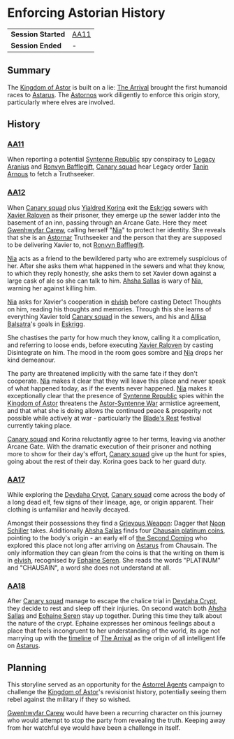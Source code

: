 # Enforcing Astorian History

|||
| --- | --- |
| **Session Started** | [AA11](../../sessions/AA11.md) | storyline.2
| **Session Ended** | - |

## Summary

The [Kingdom of Astor](../../civilisations/kingdom-of-astor/kingdom-of-astor.md) is built on a lie: [The Arrival](../../history/events/the-third-coming.md) brought the first humanoid races to [Astarus](../../planes/astarus.md). The [Astornos](../../organisations/government/astornos.md) work diligently to enforce this origin story, particularly where elves are involved.

## History

### [AA11](../../sessions/AA11.md)

When reporting a potential [Syntenne Republic](../../civilisations/syntenne-republic/syntenne-republic.md) spy conspiracy to [Legacy Aranius](../../characters/legacy-aranius.md) and [Ronvyn Bafflegift](../../characters/ronvyn-bafflegift.md), [Canary squad](../../organisations/government/astorrel/squads/canary-squad.md) hear Legacy order [Tanin Arnous](../../characters/tanin-arnous.md) to fetch a Truthseeker.

### [AA12](../../sessions/AA12.md)

When [Canary squad](../../organisations/government/astorrel/squads/canary-squad.md) plus [Yialdred Korina](../../characters/yialdred-korina.md) exit the [Eskrigg](../../places/cities/eskrigg.md) sewers with [Xavier Raloven](../../characters/xavier-raloven.md) as their prisoner, they emerge up the sewer ladder into the basement of an inn, passing through an Arcane Gate. Here they meet [Gwenhwyfar Carew](../../characters/gwenhwyfar-carew.md), calling herself "[Nia](../../characters/gwenhwyfar-carew.md)" to protect her identity. She reveals that she is an [Astornar](../../organisations/government/astornar.md) Truthseeker and the person that they are supposed to be delivering Xavier to, not [Ronvyn Bafflegift](../../characters/ronvyn-bafflegift.md).

[Nia](../../characters/gwenhwyfar-carew.md) acts as a friend to the bewildered party who are extremely suspicious of her. After she asks them what happened in the sewers and what they know, to which they reply honestly, she asks them to set Xavier down against a large cask of ale so she can talk to him. [Ahsha Sallas](../../characters/ahsha-sallas.md) is wary of [Nia](../../characters/gwenhwyfar-carew.md), warning her against killing him.

[Nia](../../characters/gwenhwyfar-carew.md) asks for Xavier's cooperation in [elvish](../../languages/elvish.md) before casting Detect Thoughts on him, reading his thoughts and memories. Through this she learns of everything Xavier told [Canary squad](../../organisations/government/astorrel/squads/canary-squad.md) in the sewers, and his and [Allisa Balsatra](../../characters/allisa-balsatra.md)'s goals in [Eskrigg](../../places/cities/eskrigg.md).

She chastises the party for how much they know, calling it a complication, and referring to loose ends, before executing [Xavier Raloven](../../characters/xavier-raloven.md) by casting Disintegrate on him. The mood in the room goes sombre and [Nia](../../characters/gwenhwyfar-carew.md) drops her kind demeanour.

The party are threatened implicitly with the same fate if they don't cooperate. [Nia](../../characters/gwenhwyfar-carew.md) makes it clear that they will leave this place and never speak of what happened today, as if the events never happened. [Nia](../../characters/gwenhwyfar-carew.md) makes it exceptionally clear that the presence of [Syntenne Republic](../../civilisations/syntenne-republic/syntenne-republic.md) spies within the [Kingdom of Astor](../../civilisations/kingdom-of-astor/kingdom-of-astor.md) threatens the [Astor-Syntenne War](../../history/events/astor-syntenne-war.md) armistice agreement, and that what she is doing allows the continued peace & prosperity not possible while actively at war - particularly the [Blade's Rest](../../festivals/blades-rest.md) festival currently taking place.

[Canary squad](../../organisations/government/astorrel/squads/canary-squad.md) and Korina reluctantly agree to her terms, leaving via another Arcane Gate. With the dramatic execution of their prisoner and nothing more to show for their day's effort, [Canary squad](../../organisations/government/astorrel/squads/canary-squad.md) give up the hunt for spies, going about the rest of their day. Korina goes back to her guard duty.

### [AA17](../../sessions/AA17.md)

While exploring the [Devdaha Crypt](../../places/dungeons/devdaha-crypt.md), [Canary squad](../../organisations/government/astorrel/squads/canary-squad.md) come across the body of a long dead elf, few signs of their lineage, age, or origin apparent. Their clothing is unfamiliar and heavily decayed.

Amongst their possessions they find a [Grievous Weapon](../../items/magic/enchantments/grievous-weapon.md): Dagger that [Noon Schiller](../../characters/noon-schiller.md) takes. Additionally [Ahsha Sallas](../../characters/ahsha-sallas.md) finds four [Chausain platinum coins](../../items/coins/chausain-platinum-coin.md), pointing to the body's origin - an early elf of [the Second Coming](../../history/events/the-second-coming.md) who explored this place not long after arriving on [Astarus](../../planes/astarus.md) from Chausain. The only information they can glean from the coins is that the writing on them is in [elvish](../../languages/elvish.md), recognised by [Ephaine Seren](../../characters/ephaine-seren.md). She reads the words "PLATINUM" and "CHAUSAIN", a word she does not understand at all.

### [AA18](../../sessions/AA18.md)

After [Canary squad](../../organisations/government/astorrel/squads/canary-squad.md) manage to escape the chalice trial in [Devdaha Crypt](../../places/dungeons/devdaha-crypt.md), they decide to rest and sleep off their injuries. On second watch both [Ahsha Sallas](../../characters/ahsha-sallas.md) and [Ephaine Seren](../../characters/ephaine-seren.md) stay up together. During this time they talk about the nature of the crypt. Ephaine expresses her ominous feelings about a place that feels incongruent to her understanding of the world, its age not marrying up with the [timeline](../../history/timeline.md) of [The Arrival](../../history/events/the-third-coming.md) as the origin of all intelligent life on [Astarus](../../planes/astarus.md).

## Planning

This storyline served as an opportunity for the [Astorrel Agents](../../campaigns/C2-astorrel-agents.md) campaign to challenge the [Kingdom of Astor](../../civilisations/kingdom-of-astor/kingdom-of-astor.md)'s revisionist history, potentially seeing them rebel against the military if they so wished.

[Gwenhwyfar Carew](../../characters/gwenhwyfar-carew.md) would have been a recurring character on this journey who would attempt to stop the party from revealing the truth. Keeping away from her watchful eye would have been a challenge in itself.
